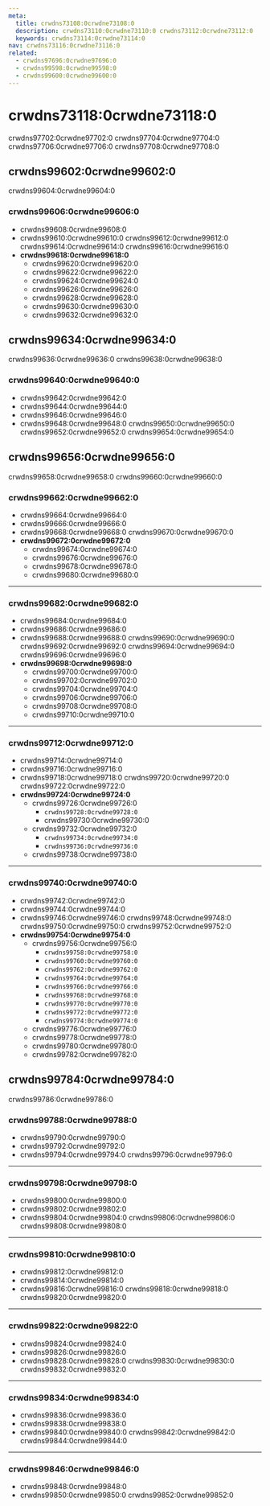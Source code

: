 ```yaml
---
meta:
  title: crwdns73108:0crwdne73108:0
  description: crwdns73110:0crwdne73110:0 crwdns73112:0crwdne73112:0
  keywords: crwdns73114:0crwdne73114:0
nav: crwdns73116:0crwdne73116:0
related:
  - crwdns97696:0crwdne97696:0
  - crwdns99598:0crwdne99598:0
  - crwdns99600:0crwdne99600:0
---
```


# crwdns73118:0crwdne73118:0

crwdns97702:0crwdne97702:0 crwdns97704:0crwdne97704:0 crwdns97706:0crwdne97706:0 crwdns97708:0crwdne97708:0

<entry-ad />

## crwdns99602:0crwdne99602:0

crwdns99604:0crwdne99604:0

### crwdns99606:0crwdne99606:0

* crwdns99608:0crwdne99608:0
* crwdns99610:0crwdne99610:0 crwdns99612:0crwdne99612:0 crwdns99614:0crwdne99614:0 crwdns99616:0crwdne99616:0
* **crwdns99618:0crwdne99618:0**
  * crwdns99620:0crwdne99620:0
  * crwdns99622:0crwdne99622:0
  * crwdns99624:0crwdne99624:0
  * crwdns99626:0crwdne99626:0
  * crwdns99628:0crwdne99628:0
  * crwdns99630:0crwdne99630:0
  * crwdns99632:0crwdne99632:0

## crwdns99634:0crwdne99634:0

crwdns99636:0crwdne99636:0 crwdns99638:0crwdne99638:0

### crwdns99640:0crwdne99640:0

* crwdns99642:0crwdne99642:0
* crwdns99644:0crwdne99644:0
* crwdns99646:0crwdne99646:0
* crwdns99648:0crwdne99648:0 crwdns99650:0crwdne99650:0 crwdns99652:0crwdne99652:0 crwdns99654:0crwdne99654:0

## crwdns99656:0crwdne99656:0

crwdns99658:0crwdne99658:0 crwdns99660:0crwdne99660:0

### crwdns99662:0crwdne99662:0

* crwdns99664:0crwdne99664:0
* crwdns99666:0crwdne99666:0
* crwdns99668:0crwdne99668:0 crwdns99670:0crwdne99670:0
* **crwdns99672:0crwdne99672:0**
  * crwdns99674:0crwdne99674:0
  * crwdns99676:0crwdne99676:0
  * crwdns99678:0crwdne99678:0
  * crwdns99680:0crwdne99680:0

---

### crwdns99682:0crwdne99682:0

* crwdns99684:0crwdne99684:0
* crwdns99686:0crwdne99686:0
* crwdns99688:0crwdne99688:0 crwdns99690:0crwdne99690:0 crwdns99692:0crwdne99692:0 crwdns99694:0crwdne99694:0 crwdns99696:0crwdne99696:0
* **crwdns99698:0crwdne99698:0**
  * crwdns99700:0crwdne99700:0
  * crwdns99702:0crwdne99702:0
  * crwdns99704:0crwdne99704:0
  * crwdns99706:0crwdne99706:0
  * crwdns99708:0crwdne99708:0
  * crwdns99710:0crwdne99710:0

---

### crwdns99712:0crwdne99712:0

* crwdns99714:0crwdne99714:0
* crwdns99716:0crwdne99716:0
* crwdns99718:0crwdne99718:0 crwdns99720:0crwdne99720:0 crwdns99722:0crwdne99722:0
* **crwdns99724:0crwdne99724:0**
  * crwdns99726:0crwdne99726:0
    * `crwdns99728:0crwdne99728:0`
    * crwdns99730:0crwdne99730:0
  * crwdns99732:0crwdne99732:0
    * `crwdns99734:0crwdne99734:0`
    * `crwdns99736:0crwdne99736:0`
  * crwdns99738:0crwdne99738:0

---

### crwdns99740:0crwdne99740:0

* crwdns99742:0crwdne99742:0
* crwdns99744:0crwdne99744:0
* crwdns99746:0crwdne99746:0 crwdns99748:0crwdne99748:0 crwdns99750:0crwdne99750:0 crwdns99752:0crwdne99752:0
* **crwdns99754:0crwdne99754:0**
  * crwdns99756:0crwdne99756:0
    * `crwdns99758:0crwdne99758:0`
    * `crwdns99760:0crwdne99760:0`
    * `crwdns99762:0crwdne99762:0`
    * `crwdns99764:0crwdne99764:0`
    * `crwdns99766:0crwdne99766:0`
    * `crwdns99768:0crwdne99768:0`
    * `crwdns99770:0crwdne99770:0`
    * `crwdns99772:0crwdne99772:0`
    * `crwdns99774:0crwdne99774:0`
  * crwdns99776:0crwdne99776:0
  * crwdns99778:0crwdne99778:0
  * crwdns99780:0crwdne99780:0
  * crwdns99782:0crwdne99782:0

## crwdns99784:0crwdne99784:0

crwdns99786:0crwdne99786:0

### crwdns99788:0crwdne99788:0

* crwdns99790:0crwdne99790:0
* crwdns99792:0crwdne99792:0
* crwdns99794:0crwdne99794:0 crwdns99796:0crwdne99796:0

---

### crwdns99798:0crwdne99798:0

* crwdns99800:0crwdne99800:0
* crwdns99802:0crwdne99802:0
* crwdns99804:0crwdne99804:0 crwdns99806:0crwdne99806:0 crwdns99808:0crwdne99808:0

---

### crwdns99810:0crwdne99810:0

* crwdns99812:0crwdne99812:0
* crwdns99814:0crwdne99814:0
* crwdns99816:0crwdne99816:0 crwdns99818:0crwdne99818:0 crwdns99820:0crwdne99820:0

---

### crwdns99822:0crwdne99822:0

* crwdns99824:0crwdne99824:0
* crwdns99826:0crwdne99826:0
* crwdns99828:0crwdne99828:0 crwdns99830:0crwdne99830:0 crwdns99832:0crwdne99832:0

---

### crwdns99834:0crwdne99834:0

* crwdns99836:0crwdne99836:0
* crwdns99838:0crwdne99838:0
* crwdns99840:0crwdne99840:0 crwdns99842:0crwdne99842:0 crwdns99844:0crwdne99844:0

---

### crwdns99846:0crwdne99846:0

* crwdns99848:0crwdne99848:0
* crwdns99850:0crwdne99850:0 crwdns99852:0crwdne99852:0

<backmatter />
